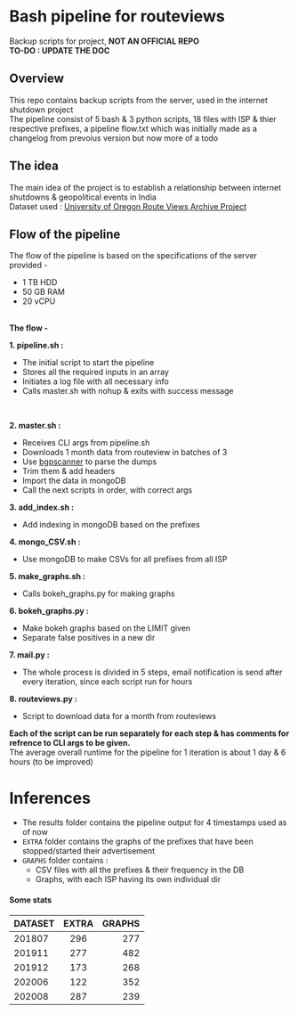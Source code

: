 # Bash pipeline for routeviews
Backup scripts for project, **NOT AN OFFICIAL REPO**<br>
**TO-DO : UPDATE THE DOC**


## Overview
This repo contains backup scripts from the server, used in the internet shutdown project<br>
The pipeline consist of 5 bash & 3 python scripts, 18 files with ISP & thier respective prefixes, a pipeline flow.txt which was initially made as a changelog from prevoius version but now more of a todo<br>

## The idea
The main idea of the project is to establish a relationship between internet shutdowns & geopolitical events in India<br>
Dataset used : [University of Oregon Route Views Archive Project](http://archive.routeviews.org/)

## Flow of the pipeline
The flow of the pipeline is based on the specifications of the server provided -<br>
* 1 TB HDD
* 50 GB RAM
* 20 vCPU
<br>
<b>The flow -</b> <br>

<b>1. pipeline.sh :</b>

* The initial script to start the pipeline
* Stores all the required inputs in an array
* Initiates a log file with all necessary info
* Calls master.sh with nohup & exits with success message
<br>

<b>2. master.sh :</b>

* Receives CLI args from pipeline.sh
* Downloads 1 month data from routeview in batches of 3
* Use [bgpscanner](https://labs.ripe.net/Members/lorenzo_cogotti/new-mrt-bgp-reader-six-times-faster-than-its-predecessors) to parse the dumps
* Trim them & add headers
* Import the data in mongoDB
* Call the next scripts in order, with correct args

<b>3. add_index.sh :</b>

* Add indexing in mongoDB based on the prefixes

<b>4. mongo_CSV.sh :</b>

* Use mongoDB to make CSVs for all prefixes from all ISP

<b>5. make_graphs.sh :</b>

* Calls bokeh_graphs.py for making graphs

<b>6. bokeh_graphs.py :</b>

* Make bokeh graphs based on the LIMIT given
* Separate false positives in a new dir

<b>7. mail.py :</b>

* The whole process is divided in 5 steps, email notification is send after every iteration, since each script run for hours

<b>8. routeviews.py :</b>

* Script to download data for a month from routeviews


<b>Each of the script can be run separately for each step & has comments for refrence to CLI args to be given.</b><br>
The average overall runtime for the pipeline for 1 iteration is about 1 day & 6 hours (to be improved)

# Inferences
* The results folder contains the pipeline output for 4 timestamps used as of now
* `EXTRA` folder contains the graphs of the prefixes that have been stopped/started their advertisement
* `GRAPHS` folder contains :
   * CSV files with all the prefixes & their frequency in the DB
   * Graphs, with each ISP having its own individual dir


#### Some stats

| DATASET       | EXTRA        | GRAPHS  |
| ------------- |:------------:| -------:|
| 201807        | 296          | 277     |
| 201911        | 277          | 482     |
| 201912        | 173          | 268     |
| 202006        | 122          | 352     |
| 202008        | 287          | 239     |









